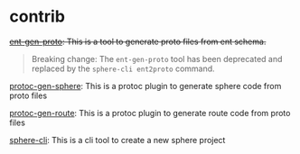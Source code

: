 # contrib

~~[ent-gen-proto](./sphere-cli/README.md): This is a tool to generate proto files from ent schema.~~
> Breaking change: The `ent-gen-proto` tool has been deprecated and replaced by the `sphere-cli ent2proto` command.

[protoc-gen-sphere](./protoc-gen-sphere/README.md): This is a protoc plugin to generate sphere code from proto files

[protoc-gen-route](./protoc-gen-route/README.md): This is a protoc plugin to generate route code from proto files

[sphere-cli](./sphere-cli/README.md): This is a cli tool to create a new sphere project